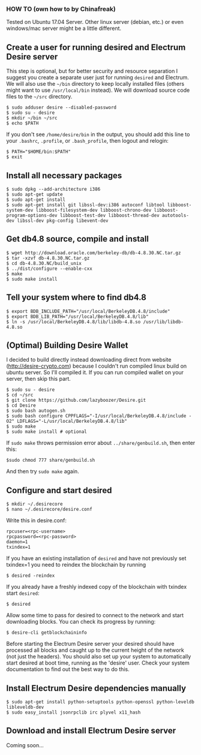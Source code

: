 ### HOW TO (own how to by Chinafreak)

Tested on Ubuntu 17.04 Server. Other linux server (debian, etc.) or even windows/mac server might be a little different.

## Create a user for running desired and Electrum Desire server

This step is optional, but for better security and resource separation I
suggest you create a separate user just for running `desired` and Electrum.
We will also use the `~/bin` directory to keep locally installed files
(others might want to use `/usr/local/bin` instead). We will download source
code files to the `~/src` directory.

    $ sudo adduser desire --disabled-password
    $ sudo su - desire
    $ mkdir ~/bin ~/src
    $ echo $PATH

If you don't see `/home/desire/bin` in the output, you should add this line
to your `.bashrc`, `.profile`, or `.bash_profile`, then logout and relogin:

    $ PATH="$HOME/bin:$PATH"
    $ exit


## Install all necessary packages
    $ sudo dpkg --add-architecture i386
    $ sudo apt-get update
    $ sudo apt-get install
    $ sudo apt-get install git libssl-dev:i386 autoconf libtool libboost-system-dev libboost-filesystem-dev libboost-chrono-dev libboost-program-options-dev libboost-test-dev libboost-thread-dev autotools-dev libssl-dev pkg-config libevent-dev


## Get db4.8 source, compile and install

    $ wget http://download.oracle.com/berkeley-db/db-4.8.30.NC.tar.gz
    $ tar -xzvf db-4.8.30.NC.tar.gz
    $ cd db-4.8.30.NC/build_unix
    $ ../dist/configure --enable-cxx
    $ make
    $ sudo make install


## Tell your system where to find db4.8

    $ export BDB_INCLUDE_PATH="/usr/local/BerkeleyDB.4.8/include"
    $ export BDB_LIB_PATH="/usr/local/BerkeleyDB.4.8/lib"
    $ ln -s /usr/local/BerkeleyDB.4.8/lib/libdb-4.8.so /usr/lib/libdb-4.8.so


## (Optimal) Building Desire Wallet 
I decided to build directly instead downloading direct from website (http://desire-crypto.com) because I couldn't run compiled linux build on ubuntu server. So I'll compiled it. If you can run compiled wallet on your server, then skip this part.

    $ sudo su - desire
    $ cd ~/src
    $ git clone https://github.com/lazyboozer/Desire.git
    $ cd Desire
    $ sudo bash autogen.sh
    $ sudo bash configure CPPFLAGS="-I/usr/local/BerkeleyDB.4.8/include -O2" LDFLAGS="-L/usr/local/BerkeleyDB.4.8/lib"
    $ sudo make
    $ sudo make install # optional

If ```sudo make``` throws permission error about ```../share/genbuild.sh```, then enter this:

    $sudo chmod 777 share/genbuild.sh

And then try ```sudo make```  again.

## Configure and start desired
    $ mkdir ~/.desirecore
    $ nano ~/.desirecore/desire.conf

Write this in desire.conf:

    rpcuser=<rpc-username>
    rpcpassword=<rpc-password>
    daemon=1
    txindex=1

If you have an existing installation of ```desired``` and have not previously set txindex=1 you need to reindex the blockchain by running

    $ desired -reindex

If you already have a freshly indexed copy of the blockchain with txindex start ```desired```:

    $ desired

Allow some time to pass for desired to connect to the network and start downloading blocks. You can check its progress by running:

    $ desire-cli getblockchaininfo

Before starting the Electrum Desire server your desired should have processed all blocks and caught up to the current height of the network (not just the headers). You should also set up your system to automatically start desired at boot time, running as the 'desire' user. Check your system documentation to find out the best way to do this.

##  Install Electrum Desire dependencies manually
    $ sudo apt-get install python-setuptools python-openssl python-leveldb libleveldb-dev
    $ sudo easy_install jsonrpclib irc plyvel x11_hash

## Download and install Electrum Desire server

Coming soon...